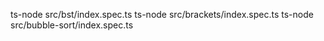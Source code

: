 ts-node src/bst/index.spec.ts
ts-node src/brackets/index.spec.ts
ts-node src/bubble-sort/index.spec.ts
